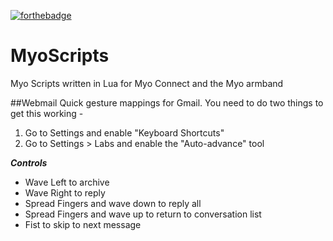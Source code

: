 [![forthebadge](http://forthebadge.com/badges/gluten-free.svg)](http://forthebadge.com)

MyoScripts
==========

Myo Scripts written in Lua for Myo Connect and the Myo armband

##Webmail
Quick gesture mappings for Gmail. You need to do two things to get this working -

1. Go to Settings and enable "Keyboard Shortcuts"
2. Go to Settings > Labs and enable the "Auto-advance" tool

***Controls***

* Wave Left to archive
* Wave Right to reply
* Spread Fingers and wave down to reply all
* Spread Fingers and wave up to return to conversation list
* Fist to skip to next message

